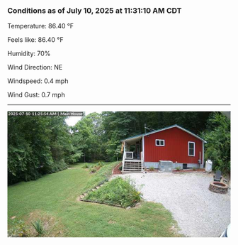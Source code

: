 ### Conditions as of July 10, 2025 at 11:31:10 AM CDT 

Temperature: 86.40 &deg;F

Feels like: 86.40 &deg;F

Humidity: 70%

Wind Direction: NE

Windspeed: 0.4 mph

Wind Gust: 0.7 mph

---

<img src="./images/latest.jpeg"/>

